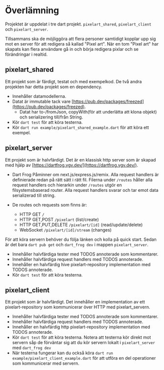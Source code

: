 # Överlämning

Projektet är uppdelat i tre dart projekt. `pixelart_shared`, `pixelart_client` och `pixelart_server`.

Tillsammans ska de möjliggöra att flera personer samtidigt kopplar upp sig mot en server för att redigera så kallad "Pixel art". När en tom "Pixel art" har skapats kan flera användare gå in och börja redigera pixlar och se förändringar i realtid.


## pixelart_shared

Ett projekt som är färdigt, testat och med exempelkod. De två andra projekten har detta projekt som en dependency.

- Innehåller datamodellerna. 
- Datat är immutable tack vare [https://pub.dev/packages/freezed](https://pub.dev/packages/freezed). 
    - Datat har to-/fromJson, copyWith(för att underlätta att klona objekt) och serializering till/från String.
- Kör `dart test` för att köra testerna.
- Kör `dart run example/pixelart_shared_example.dart` för att köra ett exempel.


## pixelart_server

Ett projekt som är halvfärdigt. Det är en klassisk http server som är skapad med hjälp av [https://dartfrog.vgv.dev/](https://dartfrog.vgv.dev/). 
- Dart Frog Påminner om next.js/express.js/remix. Alla request handlers är definierade redan på rätt sätt i rätt fil. Filerna under `/routes` håller alla request handlers och hierarkin under `/routes` utgör en filsystemsbaserad router. Alla request handlers svarar och tar emot data serializerad till string.

- De routes och requests som finns är:
    - HTTP GET `/`
    - HTTP GET,POST `/pixelart` (list/create)
    - HTTP GET,PUT,DELETE `/pixelart/[id]` (read/update/delete)
    - WebSocket `/pixelart/[id]/stream` (changes)

För att köra servern behöver du följa länken och kolla på quick start. Sedan är det bara `dart pub get` och `dart_frog dev` i mappen `pixelart_server`.

- Innehåller halvfärdiga tester med TODOS annoterade som kommentarer.
- Innehåller halvfärdiga request handlers med TODOS annoterade.
- Innehåller en halvfärdig hive pixelart-repository implementation med TODOS annoterade.
- Kör `dart test` för att köra testerna.

## pixelart_client

Ett projekt som är halvfärdigt. Det innehåller en implementation av ett pixelart-repository som kommunicerar över HTTP med pixelart_servern.

- Innehåller halvfärdiga tester med TODOS annoterade som kommentarer.
- Innehåller halvfärdiga request handlers med TODOS annoterade.
- Innehåller en halvfärdig http pixelart-repository implementation med TODOS annoterade.
- Kör `dart test` för att köra testerna. Notera att testerna kör direkt mot servern såp de förväntar sig att du kör servern lokalt i `pixelart_server` med `dart_frog dev`
- När testerna fungerar kan du också köra `dart run example/pixelart_client_example.dart` för att utföra en del operationer som kommunicerar med servern.